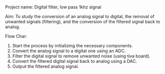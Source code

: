 Project name: Digital filter, low pass 1khz signal

Aim: To study the conversion of an analog signal to digital, the removal of unwanted signals (filtering), and the conversion of the filtered signal back to analog. 

Flow Char:
1. Start the process by initializing the necessary components.
2. Convert the analog signal to a digital one using an ADC.
3. Filter the digital signal to remove unwanted noise (using tiva board).
4. Convert the filtered digital signal back to analog using a DAC.
5. Output the filtered analog signal.
